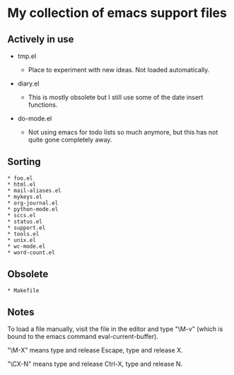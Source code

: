 # My collection of emacs support files

## Actively in use
  * tmp.el
    * Place to experiment with new ideas. Not loaded automatically.

  * diary.el
    * This is mostly obsolete but I still use some of the date insert functions.

  * do-mode.el
    * Not using emacs for todo lists so much anymore, but this has not quite gone 
      completely away.

## Sorting
    * foo.el
    * html.el
    * mail-aliases.el
    * mykeys.el
    * org-journal.el
    * python-mode.el
    * sccs.el
    * status.el
    * support.el
    * tools.el
    * unix.el
    * wc-mode.el
    * word-count.el

## Obsolete
    * Makefile

## Notes

To load a file manually, visit the file in the editor and type "\M-v"
(which is bound to the emacs command eval-current-buffer).

"\M-X" means type and release Escape, type and release X.

"\CX-N" means type and release Ctrl-X, type and release N.